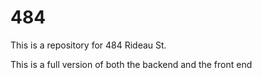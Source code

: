 # 484
This is a repository for 484 Rideau St.

This is a full version of both the backend and the front end